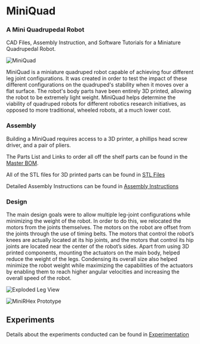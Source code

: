 # MiniQuad
### A Mini Quadrupedal Robot
CAD Files, Assembly Instruction, and Software Tutorials for a Miniature Quadrupedal Robot.  


![MiniQuad](https://user-images.githubusercontent.com/69541527/90534917-50efa900-e148-11ea-82d5-a5fc13fa7e4e.jpeg)



MiniQuad is a miniature quadruped robot capable of achieving four different leg joint configurations. It was created in order to test the impact of these different configurations on the quadruped's stability when it moves over a flat surface. The robot's body parts have been entirely 3D printed, allowing the robot to be extremely light weight. MiniQuad helps determine the viability of quadruped robots for different robotics research initiatives, as opposed to more traditional, wheeled robots, at a much lower cost.

### Assembly

Building a MiniQuad requires access to a 3D printer, a phillips head screw driver, and a pair of pliers.

The Parts List and Links to order all off the shelf parts can be found in the [Master BOM](https://github.com/MiniQuad/robot/blob/master/Master%20BOM.md). 

All of the STL files for 3D printed parts can be found in [STL Files](https://github.com/MiniQuad/robot/tree/master/STL%20Files)

Detailed Assembly Instructions can be found in [Assembly Instructions](https://github.com/MiniQuad/robot/blob/master/Assembly%20Instructions.md)

### Design
The main design goals were to allow multiple leg-joint configurations while minimizing the weight of the robot. In order to do this, we relocated the motors from the joints themselves. The motors on the robot are offset from the joints through the use of timing belts. The motors that control the robot’s knees are actually located at its hip joints, and the motors that control its hip joints are located near the center of the robot’s sides. Apart from using 3D printed components, mounting the actuators on the main body, helped reduce the weight of the legs. Condensing its overall size also helped minimize the robot weight while maximizing the capabilities of the actuators by enabling them to reach higher angular velocities and increasing the overall speed of the robot.

![Exploded Leg View](https://user-images.githubusercontent.com/69541527/90536027-86e15d00-e149-11ea-98bc-41dbec4e5b82.PNG)


![MiniRHex Prototype](Images/mini1.jpg)


## Experiments
Details about the experiments conducted can be found in [Experimentation](Experimentation.md)
